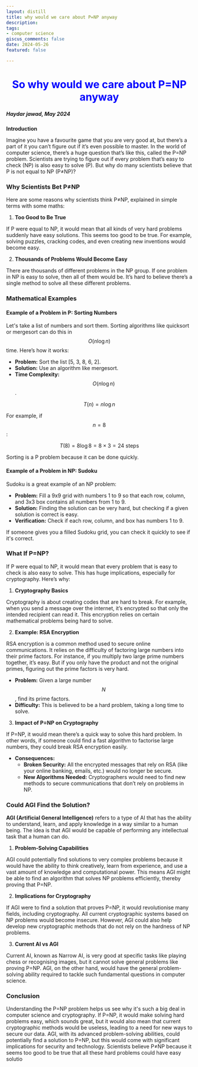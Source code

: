 ```yaml
---
layout: distill 
title: why would we care about P=NP anyway
description: 
tags: 
- computer science
giscus_comments: false 
date: 2024-05-26
featured: false

---
```

<h1 style="text-align: center; color: blue;">So why would we care about P=NP anyway</h1>


##### Haydar jawad, May 2024 



**Introduction**

Imagine you have a favourite game that you are very good at, but there’s a part of it you can’t figure out if it’s even possible to master. In the world of computer science, there’s a huge question that’s like this, called the P=NP problem. Scientists are trying to figure out if every problem that’s easy to check (NP) is also easy to solve (P). But why do many scientists believe that P is not equal to NP (P≠NP)?

### Why Scientists Bet P≠NP

Here are some reasons why scientists think P≠NP, explained in simple terms with some maths:

1. **Too Good to Be True**

If P were equal to NP, it would mean that all kinds of very hard problems suddenly have easy solutions. This seems too good to be true. For example, solving puzzles, cracking codes, and even creating new inventions would become easy. 

2. **Thousands of Problems Would Become Easy**

There are thousands of different problems in the NP group. If one problem in NP is easy to solve, then all of them would be. It’s hard to believe there’s a single method to solve all these different problems.

### Mathematical Examples

#### Example of a Problem in P: Sorting Numbers

Let's take a list of numbers and sort them. Sorting algorithms like quicksort or mergesort can do this in $$ O(n \log n) $$ time. Here’s how it works:

- **Problem:** Sort the list [5, 3, 8, 6, 2].
- **Solution:** Use an algorithm like mergesort.
- **Time Complexity:** $$ O(n \log n) $$.

$$ T(n) = n \log n $$

For example, if $$ n = 8 $$:

$$ T(8) = 8 \log 8 = 8 \times 3 = 24 \text{ steps} $$

Sorting is a P problem because it can be done quickly.

#### Example of a Problem in NP: Sudoku

Sudoku is a great example of an NP problem:

- **Problem:** Fill a 9x9 grid with numbers 1 to 9 so that each row, column, and 3x3 box contains all numbers from 1 to 9.
- **Solution:** Finding the solution can be very hard, but checking if a given solution is correct is easy.
- **Verification:** Check if each row, column, and box has numbers 1 to 9.

If someone gives you a filled Sudoku grid, you can check it quickly to see if it's correct.

### What If P=NP?

If P were equal to NP, it would mean that every problem that is easy to check is also easy to solve. This has huge implications, especially for cryptography. Here’s why:

1. **Cryptography Basics**

Cryptography is about creating codes that are hard to break. For example, when you send a message over the internet, it’s encrypted so that only the intended recipient can read it. This encryption relies on certain mathematical problems being hard to solve. 

2. **Example: RSA Encryption**

RSA encryption is a common method used to secure online communications. It relies on the difficulty of factoring large numbers into their prime factors. For instance, if you multiply two large prime numbers together, it’s easy. But if you only have the product and not the original primes, figuring out the prime factors is very hard.

- **Problem:** Given a large number $$ N $$, find its prime factors.
- **Difficulty:** This is believed to be a hard problem, taking a long time to solve.

3. **Impact of P=NP on Cryptography**

If P=NP, it would mean there’s a quick way to solve this hard problem. In other words, if someone could find a fast algorithm to factorise large numbers, they could break RSA encryption easily.

- **Consequences:** 
  - **Broken Security:** All the encrypted messages that rely on RSA (like your online banking, emails, etc.) would no longer be secure.
  - **New Algorithms Needed:** Cryptographers would need to find new methods to secure communications that don’t rely on problems in NP.

### Could AGI Find the Solution?

**AGI (Artificial General Intelligence)** refers to a type of AI that has the ability to understand, learn, and apply knowledge in a way similar to a human being. The idea is that AGI would be capable of performing any intellectual task that a human can do.

1. **Problem-Solving Capabilities**

AGI could potentially find solutions to very complex problems because it would have the ability to think creatively, learn from experience, and use a vast amount of knowledge and computational power. This means AGI might be able to find an algorithm that solves NP problems efficiently, thereby proving that P=NP.

2. **Implications for Cryptography**

If AGI were to find a solution that proves P=NP, it would revolutionise many fields, including cryptography. All current cryptographic systems based on NP problems would become insecure. However, AGI could also help develop new cryptographic methods that do not rely on the hardness of NP problems.

3. **Current AI vs AGI**

Current AI, known as Narrow AI, is very good at specific tasks like playing chess or recognising images, but it cannot solve general problems like proving P=NP. AGI, on the other hand, would have the general problem-solving ability required to tackle such fundamental questions in computer science.

### Conclusion

Understanding the P=NP problem helps us see why it's such a big deal in computer science and cryptography. If P=NP, it would make solving hard problems easy, which sounds great, but it would also mean that current cryptographic methods would be useless, leading to a need for new ways to secure our data. AGI, with its advanced problem-solving abilities, could potentially find a solution to P=NP, but this would come with significant implications for security and technology. Scientists believe P≠NP because it seems too good to be true that all these hard problems could have easy solutio
